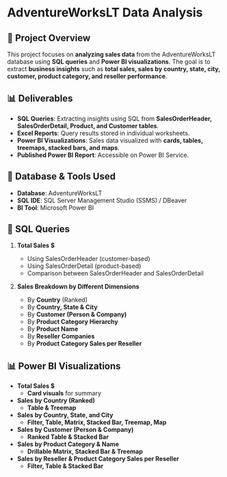 
# AdventureWorksLT Data Analysis

## 📌 Project Overview
This project focuses on **analyzing sales data** from the AdventureWorksLT database using **SQL queries** and **Power BI visualizations**. The goal is to extract **business insights** such as **total sales, sales by country, state, city, customer, product category, and reseller performance**.

## 📊 Deliverables
- **SQL Queries**: Extracting insights using SQL from **SalesOrderHeader, SalesOrderDetail, Product, and Customer tables**.
- **Excel Reports**: Query results stored in individual worksheets.
- **Power BI Visualizations**: Sales data visualized with **cards, tables, treemaps, stacked bars, and maps**.
- **Published Power BI Report**: Accessible on Power BI Service.

## 💾 Database & Tools Used
- **Database**: AdventureWorksLT
- **SQL IDE**: SQL Server Management Studio (SSMS) / DBeaver
- **BI Tool**: Microsoft Power BI

## 📑 SQL Queries
1. **Total Sales $**
   - Using SalesOrderHeader (customer-based)
   - Using SalesOrderDetail (product-based)
   - Comparison between SalesOrderHeader and SalesOrderDetail

2. **Sales Breakdown by Different Dimensions**
   - By **Country** (Ranked)
   - By **Country, State & City**
   - By **Customer (Person & Company)**
   - By **Product Category Hierarchy**
   - By **Product Name**
   - By **Reseller Companies**
   - By **Product Category Sales per Reseller**

## 📊 Power BI Visualizations
- **Total Sales $**
  - **Card visuals** for summary
- **Sales by Country (Ranked)**
  - **Table & Treemap**
- **Sales by Country, State, and City**
  - **Filter, Table, Matrix, Stacked Bar, Treemap, Map**
- **Sales by Customer (Person & Company)**
  - **Ranked Table & Stacked Bar**
- **Sales by Product Category & Name**
  - **Drillable Matrix, Stacked Bar & Treemap**
- **Sales by Reseller & Product Category Sales per Reseller**
  - **Filter, Table & Stacked Bar**

